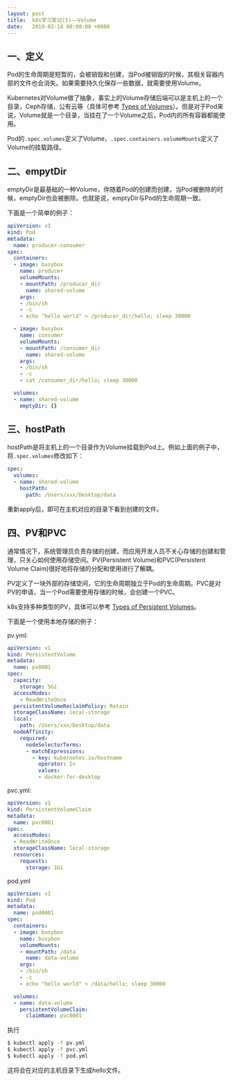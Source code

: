 ```yaml
---
layout: post
title:  k8s学习笔记(5)——Volume
date:   2019-02-14 00:00:00 +0800
---
```


## 一、定义

Pod的生命周期是短暂的，会被销毁和创建，当Pod被销毁的时候，其相关容器内部的文件也会消失。如果需要持久化保存一些数据，就需要使用Volume。

Kubernetes对Volume做了抽象，事实上的Volume存储后端可以是主机上的一个目录，Ceph存储，公有云等（具体可参考 [Types of Volumes](https://kubernetes.io/docs/concepts/storage/volumes/#types-of-volumes)）。但是对于Pod来说，Volume就是一个目录，当挂在了一个Volume之后，Pod内的所有容器都能使用。

Pod的`.spec.volumes`定义了Volume，`.spec.containers.volumeMounts`定义了Volume的挂载路径。

## 二、empytDir

emptyDir是最基础的一种Volume，伴随着Pod的创建而创建，当Pod被删除的时候，emptyDir也会被删除。也就是说，emptyDir与Pod的生命周期一致。

下面是一个简单的例子：

```yml
apiVersion: v1
kind: Pod
metadata:
  name: producer-consumer
spec:
  containers:
  - image: busybox
    name: producer
    volumeMounts:
    - mountPath: /producer_dir
      name: shared-volume
    args:
    - /bin/sh
    - -c
    - echo "hello world" > /producer_dir/hello; sleep 30000

  - image: busybox
    name: consumer
    volumeMounts:
    - mountPath: /consumer_dir
      name: shared-volume
    args:
    - /bin/sh
    - -c
    - cat /consumer_dir/hello; sleep 30000

  volumes:
  - name: shared-volume
  	emptyDir: {}
```

## 三、hostPath

hostPath是将主机上的一个目录作为Volume挂载到Pod上。例如上面的例子中，将`.spec.volumes`修改如下：

```yml
spec:
  volumes:
  - name: shared-volume
    hostPath:
      path: /Users/xxx/Desktop/data
```

重新apply后，即可在主机对应的目录下看到创建的文件。

## 四、PV和PVC

通常情况下，系统管理员负责存储的创建，而应用开发人员不关心存储的创建和管理，只关心如何使用存储空间。PV(Persistent Volume)和PVC(Persistent Volume Claim)很好地将存储的分配和使用进行了解耦。

PV定义了一块外部的存储空间，它的生命周期独立于Pod的生命周期。PVC是对PV的申请，当一个Pod需要使用存储的时候，会创建一个PVC。

k8s支持多种类型的PV，具体可以参考 [Types of Persistent Volumes](https://kubernetes.io/docs/concepts/storage/persistent-volumes/#types-of-persistent-volumes)。

下面是一个使用本地存储的例子：

pv.yml:

```yml
apiVersion: v1
kind: PersistentVolume
metadata:
  name: pv0001
spec:
  capacity:
    storage: 5Gi
  accessModes:
    - ReadWriteOnce
  persistentVolumeReclaimPolicy: Retain
  storageClassName: local-storage
  local:
    path: /Users/xxx/Desktop/data
  nodeAffinity:
    required:
      nodeSelectorTerms:
      - matchExpressions:
        - key: kubernetes.io/hostname
          operator: In
          values:
          - docker-for-desktop
```

pvc.yml:

```yml
apiVersion: v1
kind: PersistentVolumeClaim
metadata:
  name: pvc0001
spec:
  accessModes:
  - ReadWriteOnce
  storageClassName: local-storage
  resources:
    requests:
      storage: 1Gi
```

pod.yml

```yml
apiVersion: v1
kind: Pod
metadata:
  name: pod0001
spec:
  containers:
  - image: busybox
    name: busybox
    volumeMounts:
    - mountPath: /data
      name: data-volume
    args:
    - /bin/sh
    - -c
    - echo "hello world" > /data/hello; sleep 30000

  volumes:
  - name: data-volume
    persistentVolumeClaim:
      claimName: pvc0001
```

执行

```sh
$ kubectl apply -f pv.yml
$ kubectl apply -f pvc.yml
$ kubectl apply -f pod.yml
```

这将会在对应的主机目录下生成hello文件。